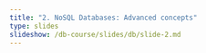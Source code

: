 ```yaml
---
title: "2. NoSQL Databases: Advanced concepts"
type: slides
slideshow: /db-course/slides/db/slide-2.md
---
```

